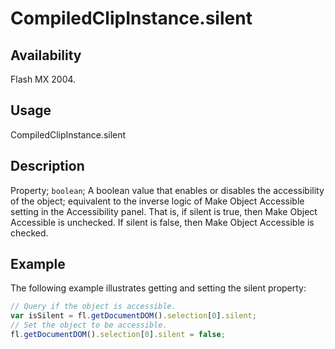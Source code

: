 # CompiledClipInstance.silent

## Availability

Flash MX 2004.

## Usage

CompiledClipInstance.silent

## Description

Property; `boolean`; A boolean value that enables or disables the accessibility of the object; equivalent to the inverse logic of Make Object Accessible setting in the Accessibility panel. That is, if silent is true, then Make Object Accessible is unchecked. If silent is false, then Make Object Accessible is checked.

## Example

The following example illustrates getting and setting the silent property:

```javascript
// Query if the object is accessible.
var isSilent = fl.getDocumentDOM().selection[0].silent;
// Set the object to be accessible.
fl.getDocumentDOM().selection[0].silent = false;
```
